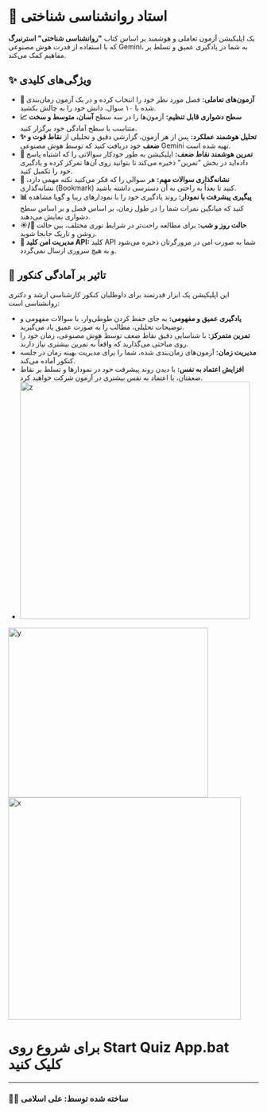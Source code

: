 
# 🧠 استاد روانشناسی شناختی

یک اپلیکیشن آزمون تعاملی و هوشمند بر اساس کتاب **"روانشناسی شناختی" استرنبرگ** که با استفاده از قدرت هوش مصنوعی Gemini، به شما در یادگیری عمیق و تسلط بر مفاهیم کمک می‌کند.

## ✨ ویژگی‌های کلیدی

- **🧠 آزمون‌های تعاملی:** فصل مورد نظر خود را انتخاب کرده و در یک آزمون زمان‌بندی شده با ۱۰ سوال، دانش خود را به چالش بکشید.
- **📈 سطح دشواری قابل تنظیم:** آزمون‌ها را در سه سطح **آسان، متوسط و سخت** متناسب با سطح آمادگی خود برگزار کنید.
- **✨ تحلیل هوشمند عملکرد:** پس از هر آزمون، گزارشی دقیق و تحلیلی از **نقاط قوت و ضعف** خود دریافت کنید که توسط هوش مصنوعی Gemini تهیه شده است.
- **🎯 تمرین هوشمند نقاط ضعف:** اپلیکیشن به طور خودکار سوالاتی را که اشتباه پاسخ داده‌اید در بخش "تمرین" ذخیره می‌کند تا بتوانید روی آن‌ها تمرکز کرده و یادگیری خود را تکمیل کنید.
- **🔖 نشانه‌گذاری سوالات مهم:** هر سوالی را که فکر می‌کنید نکته مهمی دارد، نشانه‌گذاری (Bookmark) کنید تا بعداً به راحتی به آن دسترسی داشته باشید.
- **📊 پیگیری پیشرفت با نمودار:** روند یادگیری خود را با نمودارهای زیبا و گویا مشاهده کنید که میانگین نمرات شما را در طول زمان، بر اساس فصل و بر اساس سطح دشواری نمایش می‌دهند.
- **☀️/🌙 حالت روز و شب:** برای مطالعه راحت‌تر در شرایط نوری مختلف، بین حالت روشن و تاریک جابجا شوید.
- **🔑 مدیریت امن کلید API:** کلید API شما به صورت امن در مرورگرتان ذخیره می‌شود و به هیچ سروری ارسال نمی‌گردد.

## 🎯 تاثیر بر آمادگی کنکور

این اپلیکیشن یک ابزار قدرتمند برای داوطلبان کنکور کارشناسی ارشد و دکتری روانشناسی است:

- **یادگیری عمیق و مفهومی:** به جای حفظ کردن طوطی‌وار، با سوالات مفهومی و توضیحات تحلیلی، مطالب را به صورت عمیق یاد می‌گیرید.
- **تمرین متمرکز:** با شناسایی دقیق نقاط ضعف توسط هوش مصنوعی، زمان خود را روی مباحثی می‌گذارید که واقعاً به تمرین بیشتری نیاز دارند.
- **مدیریت زمان:** آزمون‌های زمان‌بندی شده، شما را برای مدیریت بهینه زمان در جلسه کنکور آماده می‌کند.
- **افزایش اعتماد به نفس:** با دیدن روند پیشرفت خود در نمودارها و تسلط بر نقاط ضعفتان، با اعتماد به نفس بیشتری در آزمون شرکت خواهید کرد.
- <img width="462" height="478" alt="z" src="https://github.com/user-attachments/assets/f2c6b094-0b14-49c9-b69d-1c114c2361cf" />
<img width="402" height="342" alt="y" src="https://github.com/user-attachments/assets/ee28df66-3da4-4659-b380-dcf8c6ff13bd" />
<img width="468" height="447" alt="x" src="https://github.com/user-attachments/assets/1be07629-5f4f-4671-89a9-057d8061c0c1" />

# برای شروع روی Start Quiz App.bat کلیک کنید
---

### 👨‍💻 ساخته شده توسط: علی اسلامی
